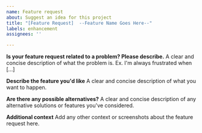 ```yaml
---
name: Feature request
about: Suggest an idea for this project
title: "[Feature Request]  --Feature Name Goes Here--"
labels: enhancement
assignees: ''

---
```


**Is your feature request related to a problem? Please describe.**
A clear and concise description of what the problem is. Ex. I'm always frustrated when [...]

**Describe the feature you'd like**
A clear and concise description of what you want to happen.

**Are there any possible alternatives?**
A clear and concise description of any alternative solutions or features you've considered.

**Additional context**
Add any other context or screenshots about the feature request here.
